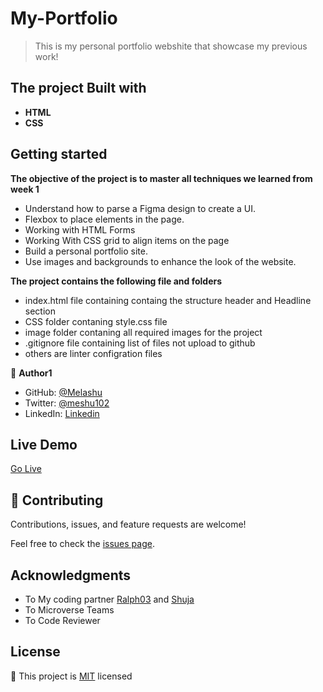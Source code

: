 # My-Portfolio
> This is my personal portfolio webshite that showcase my previous work!

## **The project Built with**

- **HTML**
- **CSS**

## Getting started 
**The objective of the project is to master all techniques we learned from week 1**
- Understand how to parse a Figma design to create a UI.
- Flexbox to place elements in the page.
- Working with HTML Forms 
- Working With CSS grid to align items on the page 
- Build a personal portfolio site.
- Use images and backgrounds to enhance the look of the website.

**The project contains the following file and folders**
- index.html file containing containg the structure header and Headline section 
- CSS folder contaning style.css file 
- image folder contaning all required images for the project 
- .gitignore file containing list of files not upload to github 
- others are linter configration files  

👤 **Author1**

- GitHub: [@Melashu](https://github.com/melashu)
- Twitter: [@meshu102](https://twitter.com/meshu102)
- LinkedIn:  [Linkedin](https://www.linkedin.com/in/melashu-amare-033a50b8/)

## Live Demo 

[Go Live](https://melashu.github.io/My-Portfolio/)

## 🤝 Contributing

Contributions, issues, and feature requests are welcome!

Feel free to check the [issues page](https://github.com/melashu/My-Portfolio/issues).

## Acknowledgments 
- To My coding partner  [Ralph03](https://github.com/eerapheal) and  [Shuja](https://github.com/shuja-shah)
- To Microverse Teams
- To Code Reviewer

## License 
📝 This project is [MIT](MIT.md) licensed
